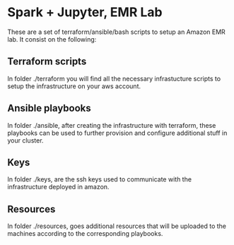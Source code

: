 # Spark + Jupyter, EMR Lab

These are a set of terraform/ansible/bash scripts to setup an Amazon EMR lab. It consist on the following:

## Terraform scripts
In folder ./terraform you will find all the necessary infrastucture scripts to setup the infrastructure
on your aws account.

## Ansible playbooks
In folder ./ansible, after creating the infrastructure with terraform, these playbooks can be used
to further provision and configure additional stuff in your cluster.

## Keys
In folder ./keys, are the ssh keys used to communicate with the infrastructure deployed in amazon.

## Resources
In folder ./resources, goes additional resources that will be uploaded to the machines according
to the corresponding playbooks.

